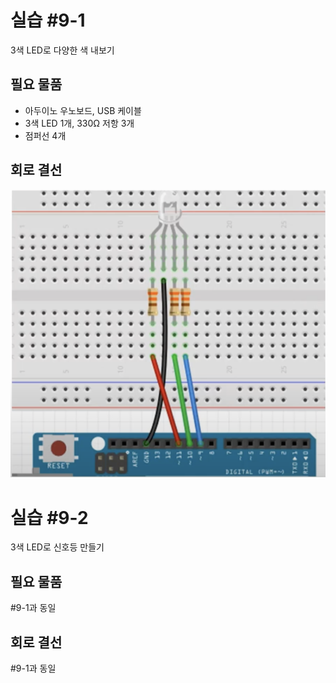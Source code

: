 # 실습 #9-1
3색 LED로 다양한 색 내보기

## 필요 물품
- 아두이노 우노보드, USB 케이블
- 3색 LED 1개, 330Ω 저항 3개
- 점퍼선 4개

## 회로 결선
<img src="./circuit.png" alt="회로결선">

<br/>

# 실습 #9-2
3색 LED로 신호등 만들기

## 필요 물품
#9-1과 동일

## 회로 결선
#9-1과 동일